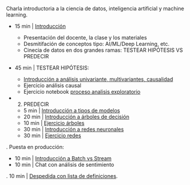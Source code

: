 Charla introductoria a la ciencia de datos, inteligencia artificial y machine learning.

- 15 min | [Introducción](https://docs.google.com/presentation/d/11zFuGc5Tqa5Vmo8fn8Q88nvYnseEZ3G4FRIaP5ykFFs/edit?usp=sharing)
  - Presentación del docente, la clase y los materiales
  - Desmitifación de conceptos tipo: AI/ML/Deep Learning, etc.
  - Cinecia de datos en dos grandes ramas: TESTEAR HIPÓTESIS VS PREDECIR

- 45 min | TESTEAR HIPÓTESIS:
  - [Introducción a análisis univariante, multivariantes, causalidad](https://docs.google.com/presentation/d/1s8ZIkSjLnUF9LWIfRCihn8AiZG01CmK06cQSjo7Cr7g/edit#slide=id.g442eb61d9d_0_0)
  - Ejercicio análisis causal
  - Ejercicio notebook [proceso analisis exploratorio](https://colab.research.google.com/github/JotaBlanco/TheValley/blob/main/EDA/01-proceso-analisis-exploratorio/EJERCICIO_1__proceso_analisis_exploratorio.ipynb#scrollTo=AX1SgTxG-LZe)

- 2) PREDECIR
  - 5 min | [Introducción a tipos de modelos](https://miro.medium.com/max/1400/1*05DngXXh_tH1RHF5UaXWjA.jpeg)
  - 20 min | [Introducción a árboles de decisión](https://docs.google.com/presentation/d/1hGUdQWUGSrhuiYKbVtlpMIMhh2aqCE7nnzbKl2Iq5l0/edit?usp=sharing)
  - 10 min | [Ejercicio árboles](https://colab.research.google.com/github/JotaBlanco/TheValley/blob/main/Arboles/Clase_01_Arboles/01_A_%C3%81rboles_Decisi%C3%B3n_Clasificaci%C3%B3n_Resuelto.ipynb#scrollTo=1b1ZXTOs7oX6)
  - 30 min | [Introducción a redes neuronales](https://docs.google.com/presentation/d/1ChMqZxsxptvoHxZaOPfm8fa6bvQChbEbb8jm2IAP6X4/edit#slide=id.g442eb61d9d_0_0) 
  - 30 min | [Ejercicio redes](https://colab.research.google.com/github/JotaBlanco/TheValley/blob/main/Advanced_ML_AI/Clase_03_Intro_Redes_Neuronales/03B_Introducci%C3%B3n_reconocimiento_de_imagen_con_Redes_Neuronales.ipynb#scrollTo=ClrCwZk74E8u)

. Puesta en producción:
- 10 min | [Introducción a Batch vs Stream](https://docs.google.com/presentation/d/17vBKWk-4bLMg45qLJHNYVsxdcpjf89-_wntFuNadeP8/edit?usp=sharing)
- 10 min | Chat con análisis de sentimiento

. 10 min | [Despedida con lista de definiciones](https://docs.google.com/presentation/d/11zFuGc5Tqa5Vmo8fn8Q88nvYnseEZ3G4FRIaP5ykFFs/edit?usp=sharing).
